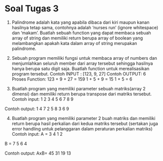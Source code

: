 <h1>Soal Tugas 3</h1>


1. Palindrome adalah kata yang apabila dibaca dari kiri maupun kanan hasilnya tetap sama, contohnya adalah ‘nurses run’
(ignore whitespace) dan ‘makam’. Buatlah sebuah function yang dapat membaca sebuah array of string dan memiliki return 
berupa array of boolean yang melambangkan apakah kata dalam array of string merupakan palindrome.

2. Sebuah program memiliki fungsi untuk membaca array of numbers dan menjumlahkan seluruh member dari array tersebut 
sehingga hasilnya hanya berupa satu digit saja. Buatlah function untuk merealisasikan program tersebut.
Contoh INPUT : [123, 9, 27]
Contoh OUTPUT: 6
Proses Function: 
123 + 9 + 27 = 159
1 + 5 + 9 = 15
1 + 5 = 6

3. Buatlah program yang memiliki parameter sebuah matriks(array 2 dimensi) dan memiliki return berupa transpose dari matriks tersebut.
Contoh input:
1 2 3 
4 5 6
7 8 9

Contoh output:
1 4 7
2 5 8
3 6 9


4. Buatlah program yang memiliki parameter 2 buah matriks dan memiliki return berupa hasil perkalian dari kedua matriks tersebut (sertakan juga error handling untuk pelanggaran dalam peraturan perkalian matriks)
Contoh input: 
A = 
  3 4
  1 2

B =
  7 5
  6 4

Contoh output:
AxB=
45 31
19 13

